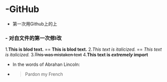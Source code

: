 # -GitHub
- 第一次用Github上的上
###  - 对自文件的第一次修l改
1.**This is blod text.** == __This is blod text.__
2.*This text is italicized.* == _This text is italicized._
3.~~This was mistaken text~~
4.**This text is _extremely_ import**
- In the words of Abrahan Lincoln:
- > Pardon my French
